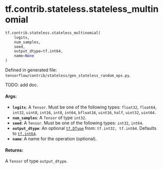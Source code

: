 <div itemscope itemtype="http://developers.google.com/ReferenceObject">
<meta itemprop="name" content="tf.contrib.stateless.stateless_multinomial" />
<meta itemprop="path" content="Stable" />
</div>

# tf.contrib.stateless.stateless_multinomial

``` python
tf.contrib.stateless.stateless_multinomial(
    logits,
    num_samples,
    seed,
    output_dtype=tf.int64,
    name=None
)
```



Defined in generated file: `tensorflow/contrib/stateless/gen_stateless_random_ops.py`.

TODO: add doc.

#### Args:

* <b>`logits`</b>: A `Tensor`. Must be one of the following types: `float32`, `float64`, `int32`, `uint8`, `int16`, `int8`, `int64`, `bfloat16`, `uint16`, `half`, `uint32`, `uint64`.
* <b>`num_samples`</b>: A `Tensor` of type `int32`.
* <b>`seed`</b>: A `Tensor`. Must be one of the following types: `int32`, `int64`.
* <b>`output_dtype`</b>: An optional <a href="../../../tf/DType.md"><code>tf.DType</code></a> from: `tf.int32, tf.int64`. Defaults to <a href="../../../tf/int64.md"><code>tf.int64</code></a>.
* <b>`name`</b>: A name for the operation (optional).


#### Returns:

A `Tensor` of type `output_dtype`.